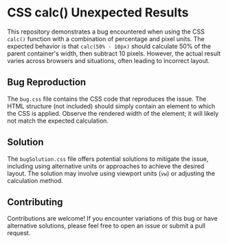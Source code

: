 # CSS calc() Unexpected Results

This repository demonstrates a bug encountered when using the CSS `calc()` function with a combination of percentage and pixel units.  The expected behavior is that `calc(50% - 10px)` should calculate 50% of the parent container's width, then subtract 10 pixels. However, the actual result varies across browsers and situations, often leading to incorrect layout.

## Bug Reproduction

The `bug.css` file contains the CSS code that reproduces the issue.  The HTML structure (not included) should simply contain an element to which the CSS is applied.  Observe the rendered width of the element; it will likely not match the expected calculation.

## Solution

The `bugSolution.css` file offers potential solutions to mitigate the issue, including using alternative units or approaches to achieve the desired layout.  The solution may involve using viewport units (`vw`) or adjusting the calculation method.

## Contributing

Contributions are welcome!  If you encounter variations of this bug or have alternative solutions, please feel free to open an issue or submit a pull request.